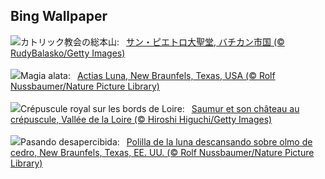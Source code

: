 ## Bing Wallpaper
![](https://www.bing.com/th?id=OHR.VaticanCity_JA-JP3107889250_UHD.jpg&w=1000)カトリック教会の総本山:&nbsp;&ensp;[サン・ピエトロ大聖堂, バチカン市国 (© RudyBalasko/Getty Images)](https://www.bing.com/th?id=OHR.VaticanCity_JA-JP3107889250_UHD.jpg)
<br><br/>
![](https://www.bing.com/th?id=OHR.MothWeek_IT-IT2222446823_UHD.jpg&w=1000)Magia alata:&nbsp;&ensp;[Actias Luna, New Braunfels, Texas, USA (© Rolf Nussbaumer/Nature Picture Library)](https://www.bing.com/th?id=OHR.MothWeek_IT-IT2222446823_UHD.jpg)
<br><br/>
![](https://www.bing.com/th?id=OHR.Saumur_FR-FR4957130952_UHD.jpg&w=1000)Crépuscule royal sur les bords de Loire:&nbsp;&ensp;[Saumur et son château au crépuscule, Vallée de la Loire (© Hiroshi Higuchi/Getty Images)](https://www.bing.com/th?id=OHR.Saumur_FR-FR4957130952_UHD.jpg)
<br><br/>
![](https://www.bing.com/th?id=OHR.MothWeek_ES-ES7594362162_UHD.jpg&w=1000)Pasando desapercibida:&nbsp;&ensp;[Polilla de la luna descansando sobre olmo de cedro, New Braunfels, Texas, EE. UU. (© Rolf Nussbaumer/Nature Picture Library)](https://www.bing.com/th?id=OHR.MothWeek_ES-ES7594362162_UHD.jpg)
<br><br/>
